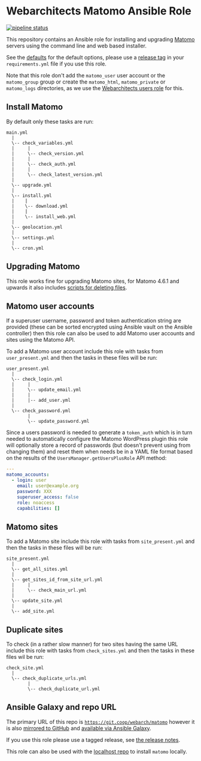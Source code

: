 # Webarchitects Matomo Ansible Role

[![pipeline status](https://git.coop/webarch/matomo/badges/master/pipeline.svg)](https://git.coop/webarch/matomo/-/commits/master)

This repository contains an Ansible role for installing and upgrading [Matomo](https://matomo.org/) servers using the command line and web based installer.

See the [defaults](defaults/main.yml) for the default options, please use a [release tag](https://git.coop/webarch/matomo/-/releases) in your `requirements.yml` file if you use this role.

Note that this role don't add the `matomo_user` user account or the `matomo_group` group or create the `matomo_html`, `matomo_private` or `matomo_logs` directories, as we use the [Webarchitects users role](https://git.coop/webarch/users) for this.

## Install Matomo

By default only these tasks are run:

```
main.yml
  |
  \-- check_variables.yml
  |     |
  |     \-- check_version.yml
  |     |
  |     \-- check_auth.yml
  |     |
  |     \-- check_latest_version.yml
  |
  \-- upgrade.yml
  |
  \-- install.yml
  |    |
  |    \-- download.yml
  |    |
  |    \-- install_web.yml
  |
  \-- geolocation.yml
  |
  \-- settings.yml
  |
  \-- cron.yml
```

## Upgrading Matomo

This role works fine for upgrading Matomo sites, for Matomo 4.6.1 and upwards it also includes [scripts for deleting files](files/delete_files_scripts).

## Matomo user accounts

If a superuser username, password and token authentication string are provided (these can be sorted encrypted using Ansible vault on the Ansible controller) then this role can also be used to add Matomo user accounts and sites using the Matomo API.

To add a Matomo user account include this role with tasks from `user_present.yml` and then the tasks in these files will be run:


```
user_present.yml
  |
  \-- check_login.yml
  |     |
  |     \-- update_email.yml
  |     |
  |     |-- add_user.yml
  |
  \-- check_password.yml
        |
        \-- update_password.yml
```

Since a users password is needed to generate a `token_auth` which is in turn needed to automatically configure the Matomo WordPress plugin this role will optionally store a record of passwords (but doesn't prevent using from changing them) and reset them when needs be in a YAML file format based on the results of the `UsersManager.getUsersPlusRole` API method:

```yml
---
matomo_accounts:
  - login: user 
    email: user@example.org
    password: XXX
    superuser_access: false
    role: noaccess
    capabilities: []
```

## Matomo sites

To add a Matomo site include this role with tasks from `site_present.yml` and then the tasks in these files will be run:

```
site_present.yml
  |
  \-- get_all_sites.yml
  |
  \-- get_sites_id_from_site_url.yml
  |     |
  |     \-- check_main_url.yml
  |
  \-- update_site.yml
  |
  \-- add_site.yml
```

## Duplicate sites

To check (in a rather slow manner) for two sites having the same URL include this role with tasks from `check_sites.yml` and then the tasks in these files wil be run:

```
check_site.yml
  |
  \-- check_duplicate_urls.yml
        |
        \-- check_duplicate_url.yml
``` 

## Ansible Galaxy and repo URL

The primary URL of this repo is [`https://git.coop/webarch/matomo`](https://git.coop/webarch/matomo) however it is also [mirrored to GitHub](https://github.com/webarch-coop/ansible-role-matomo) and [available via Ansible Galaxy](https://galaxy.ansible.com/chriscroome/matomo).

If you use this role please use a tagged release, see [the release notes](https://git.coop/webarch/matomo/-/releases).

This role can also be used with the [localhost repo](https://git.coop/webarch/localhost) to install `matomo` locally.

